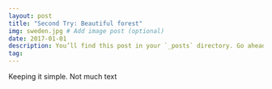 ```yaml
---
layout: post
title: "Second Try: Beautiful forest"
img: sweden.jpg # Add image post (optional)
date: 2017-01-01 
description: You’ll find this post in your `_posts` directory. Go ahead and edit it and re-build the site to see your changes. # Add post description (optional)
tag: 
---
```

Keeping it simple. Not much text
